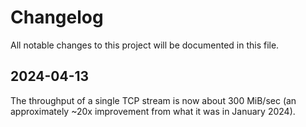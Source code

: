 # Changelog

All notable changes to this project will be documented in this file.

## 2024-04-13

The throughput of a single TCP stream is now about 300 MiB/sec
(an approximately ~20x improvement from what it was in January 2024).
